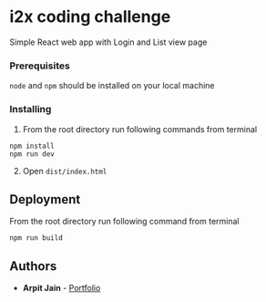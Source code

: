 # i2x coding challenge

Simple React web app with Login and List view page

### Prerequisites

`node` and `npm` should be installed on your local machine

### Installing

1. From the root directory run following commands from terminal

```
npm install
npm run dev
```

2. Open `dist/index.html`

## Deployment

From the root directory run following command from terminal

```
npm run build
```

## Authors

* **Arpit Jain** - [Portfolio](http://arpitjain.me)


